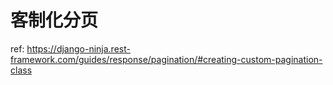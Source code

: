 # 客制化分页

ref: https://django-ninja.rest-framework.com/guides/response/pagination/#creating-custom-pagination-class

